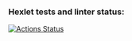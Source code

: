### Hexlet tests and linter status:
[![Actions Status](https://github.com/Kerish19/layout-designer-project-lvl1/workflows/hexlet-check/badge.svg)](https://github.com/Kerish19/layout-designer-project-lvl1/actions)